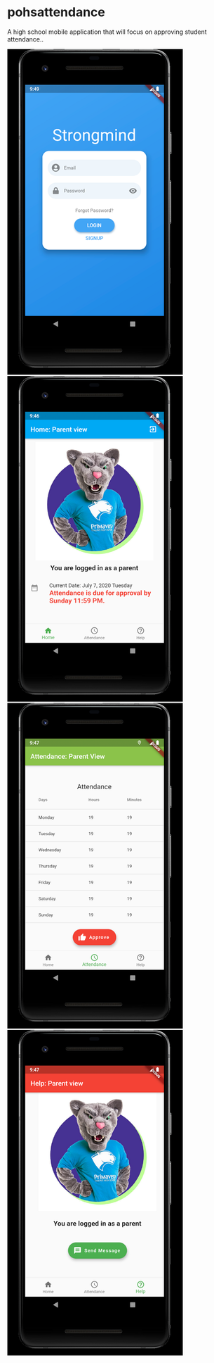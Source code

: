 # pohsattendance

A high school mobile application that will focus on approving student attendance..

![login](assets/login.png) 
![home](assets/home.png)
![attendance](assets/attendance.png)
![help](assets/help.png)
